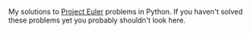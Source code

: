 My solutions to <a href="https://projecteuler.net/" target="_blank">Project Euler</a> problems in Python. If you haven't solved these problems yet you probably shouldn't look here.
